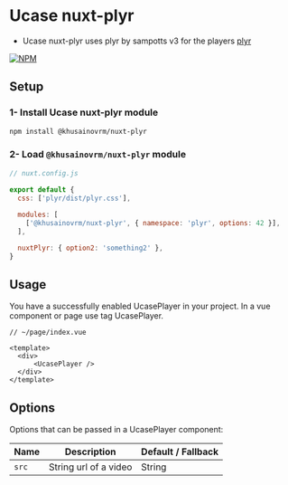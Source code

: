 # Ucase nuxt-plyr

* Ucase nuxt-plyr uses plyr by sampotts v3 for the players [plyr](https://github.com/sampotts/plyr)

[![NPM](https://img.shields.io/npm/l/@khusainovrm/nuxt-plyr)](https://github.com/ucase-io/nuxt-plyr/blob/master/LICENSE)

## Setup

### 1- Install Ucase nuxt-plyr module

```bash
npm install @khusainovrm/nuxt-plyr
```

### 2- Load `@khusainovrm/nuxt-plyr` module

```js
// nuxt.config.js

export default {
  css: ['plyr/dist/plyr.css'],
  
  modules: [
    ['@khusainovrm/nuxt-plyr', { namespace: 'plyr', options: 42 }],
  ],

  nuxtPlyr: { option2: 'something2' },
}
```

## Usage

You have a successfully enabled UcasePlayer in your project. In a vue component or page use tag UcasePlayer.

```vue
// ~/page/index.vue

<template>
  <div>
      <UcasePlayer />
  </div>
</template>
```
## Options

Options that can be passed in a UcasePlayer component:

| Name    | Description             | Default / Fallback                 |
| ------- | ----------------------- | ---------------------------------- |
| `src `  | String url of a video   | String                             |
